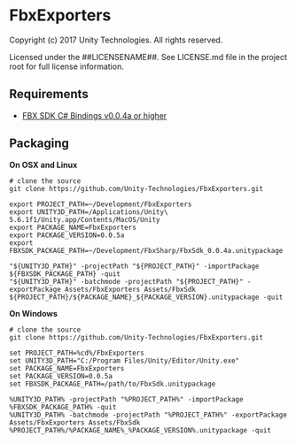 # FbxExporters

Copyright (c) 2017 Unity Technologies. All rights reserved.

Licensed under the ##LICENSENAME##.
See LICENSE.md file in the project root for full license information.

Requirements
------------

* [FBX SDK C# Bindings v0.0.4a or higher](https://github.com/Unity-Technologies/FbxSharp)

Packaging
---------

**On OSX and Linux**

```
# clone the source
git clone https://github.com/Unity-Technologies/FbxExporters.git

export PROJECT_PATH=~/Development/FbxExporters
export UNITY3D_PATH=/Applications/Unity\ 5.6.1f1/Unity.app/Contents/MacOS/Unity
export PACKAGE_NAME=FbxExporters
export PACKAGE_VERSION=0.0.5a
export FBXSDK_PACKAGE_PATH=~/Development/FbxSharp/FbxSdk_0.0.4a.unitypackage

"${UNITY3D_PATH}" -projectPath "${PROJECT_PATH}" -importPackage ${FBXSDK_PACKAGE_PATH} -quit
"${UNITY3D_PATH}" -batchmode -projectPath "${PROJECT_PATH}" -exportPackage Assets/FbxExporters Assets/FbxSdk  ${PROJECT_PATH}/${PACKAGE_NAME}_${PACKAGE_VERSION}.unitypackage -quit
```

**On Windows**

```
# clone the source
git clone https://github.com/Unity-Technologies/FbxExporters.git

set PROJECT_PATH=%cd%/FbxExporters
set UNITY3D_PATH="C:/Program Files/Unity/Editor/Unity.exe"
set PACKAGE_NAME=FbxExporters
set PACKAGE_VERSION=0.0.5a
set FBXSDK_PACKAGE_PATH=/path/to/FbxSdk.unitypackage

%UNITY3D_PATH% -projectPath "%PROJECT_PATH%" -importPackage %FBXSDK_PACKAGE_PATH% -quit
%UNITY3D_PATH% -batchmode -projectPath "%PROJECT_PATH%" -exportPackage Assets/FbxExporters Assets/FbxSdk %PROJECT_PATH%/%PACKAGE_NAME%_%PACKAGE_VERSION%.unitypackage -quit
```
